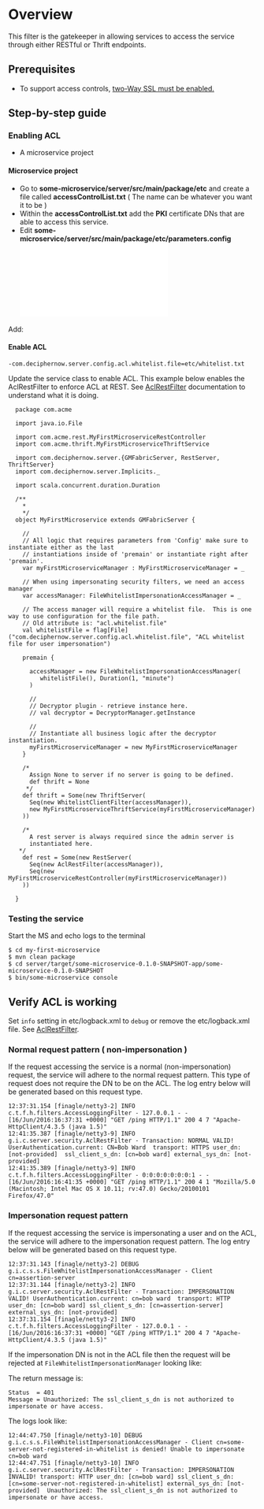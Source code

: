 # Overview
This filter is the gatekeeper in allowing services to access the service through either RESTful or Thrift endpoints.

## Prerequisites

- To support access controls, [two-Way SSL must be enabled.](TwoWaySSL.md)

## Step-by-step guide

### Enabling ACL

- A microservice project

#### Microservice project

- Go to __some-microservice/server/src/main/package/etc__ and create a file called __accessControlList.txt__ ( The name can be whatever you want it to be )
- Within the __accessControlList.txt__ add the __PKI__ certificate DNs that are able to access this service.
- Edit __some-microservice/server/src/main/package/etc/parameters.config__ ![See](Config.md)

Add:

#### Enable ACL

    -com.deciphernow.server.config.acl.whitelist.file=etc/whitelist.txt      


Update the service class to enable ACL. This example below enables the AclRestFilter to enforce ACL at REST. See [AclRestFilter](AclRestFilter.md) documentation to understand what it is doing.

      package com.acme
      
      import java.io.File
      
      import com.acme.rest.MyFirstMicroserviceRestController
      import com.acme.thrift.MyFirstMicroserviceThriftService
      
      import com.deciphernow.server.{GMFabricServer, RestServer, ThriftServer}
      import com.deciphernow.server.Implicits._
      
      import scala.concurrent.duration.Duration
      
      /**
        *
        */
      object MyFirstMicroservice extends GMFabricServer {
      
        //
        // All logic that requires parameters from 'Config' make sure to instantiate either as the last
        // instantiations inside of 'premain' or instantiate right after 'premain'.
        var myFirstMicroserviceManager : MyFirstMicroserviceManager = _
      
        // When using impersonating security filters, we need an access manager
        var accessManager: FileWhitelistImpersonationAccessManager = _
      
        // The access manager will require a whitelist file.  This is one way to use configuration for the file path.
        // Old attribute is: "acl.whitelist.file"
        val whitelistFile = flag[File]("com.deciphernow.server.config.acl.whitelist.file", "ACL whitelist file for user impersonation")
        
        premain {
      
          accessManager = new FileWhitelistImpersonationAccessManager(
             whitelistFile(), Duration(1, "minute")
          )
      
          //
          // Decryptor plugin - retrieve instance here.
          // val decryptor = DecryptorManager.getInstance
      
          //
          // Instantiate all business logic after the decryptor instantiation.
          myFirstMicroserviceManager = new MyFirstMicroserviceManager
        }
      
        /*
          Assign None to server if no server is going to be defined.
          def thrift = None
         */
        def thrift = Some(new ThriftServer(
          Seq(new WhitelistClientFilter(accessManager)),
          new MyFirstMicroserviceThriftService(myFirstMicroserviceManager)
        ))
      
        /*
          A rest server is always required since the admin server is
          instantiated here.
       */
        def rest = Some(new RestServer(
          Seq(new AclRestFilter(accessManager)),
          Seq(new MyFirstMicroserviceRestController(myFirstMicroserviceManager))
        ))
      
      }
  
    
### Testing the service

Start the MS and echo logs to the terminal

    $ cd my-first-microservice
    $ mvn clean package
    $ cd server/target/some-microservice-0.1.0-SNAPSHOT-app/some-microservice-0.1.0-SNAPSHOT
    $ bin/some-microservice console

## Verify ACL is working

Set `info` setting in etc/logback.xml to `debug` or remove the etc/logback.xml file. See [AclRestFilter](AclRestFilter.md).

### Normal request pattern ( non-impersonation )

If the request accessing the service is a normal (non-impersonation) request, the service will adhere to the normal request pattern.  This type of request does not require the DN to be on the ACL.  The log entry below will be generated based on this request type.

    12:37:31.154 [finagle/netty3-2] INFO  c.t.f.h.filters.AccessLoggingFilter - 127.0.0.1 - - [16/Jun/2016:16:37:31 +0000] "GET /ping HTTP/1.1" 200 4 7 "Apache-HttpClient/4.3.5 (java 1.5)"
    12:41:35.387 [finagle/netty3-9] INFO  g.i.c.server.security.AclRestFilter - Transaction: NORMAL VALID! UserAuthentication.current: CN=Bob Ward  transport: HTTPS user_dn: [not-provided]  ssl_client_s_dn: [cn=bob ward] external_sys_dn: [not-provided] 
    12:41:35.389 [finagle/netty3-9] INFO  c.t.f.h.filters.AccessLoggingFilter - 0:0:0:0:0:0:0:1 - - [16/Jun/2016:16:41:35 +0000] "GET /ping HTTP/1.1" 200 4 1 "Mozilla/5.0 (Macintosh; Intel Mac OS X 10.11; rv:47.0) Gecko/20100101 Firefox/47.0"


### Impersonation request pattern
    
If the request accessing the service is impersonating a user and on the ACL, the service will adhere to the impersonation request pattern.  The log entry below will be generated based on this request type.

    12:37:31.143 [finagle/netty3-2] DEBUG g.i.c.s.s.FileWhitelistImpersonationAccessManager - Client cn=assertion-server
    12:37:31.144 [finagle/netty3-2] INFO  g.i.c.server.security.AclRestFilter - Transaction: IMPERSONATION VALID! UserAuthentication.current: cn=bob ward  transport: HTTP user_dn: [cn=bob ward] ssl_client_s_dn: [cn=assertion-server] external_sys_dn: [not-provided] 
    12:37:31.154 [finagle/netty3-2] INFO  c.t.f.h.filters.AccessLoggingFilter - 127.0.0.1 - - [16/Jun/2016:16:37:31 +0000] "GET /ping HTTP/1.1" 200 4 7 "Apache-HttpClient/4.3.5 (java 1.5)"

If the impersonation DN is not in the ACL file then the request will be rejected at `FileWhitelistImpersonationManager` looking like:

The return message is:

    Status  = 401
    Message = Unauthorized: The ssl_client_s_dn is not authorized to impersonate or have access.

The logs look like:

    12:44:47.750 [finagle/netty3-10] DEBUG g.i.c.s.s.FileWhitelistImpersonationAccessManager - Client cn=some-server-not-registered-in-whitelist is denied! Unable to impersonate cn=bob ward
    12:44:47.751 [finagle/netty3-10] INFO  g.i.c.server.security.AclRestFilter - Transaction: IMPERSONATION INVALID! transport: HTTP user_dn: [cn=bob ward] ssl_client_s_dn: [cn=some-server-not-registered-in-whitelist] external_sys_dn: [not-provided]  Unauthorized: The ssl_client_s_dn is not authorized to impersonate or have access.

